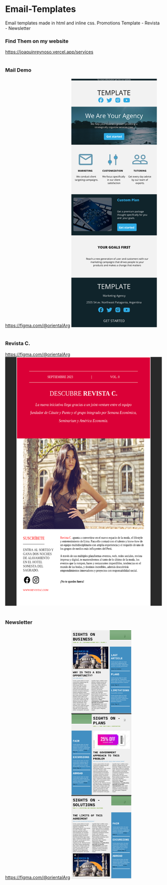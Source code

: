 # Email-Templates
Email templates made in html and inline css.
Promotions Template - Revista - Newsletter

### Find Them on my website
https://joaquinreynoso.vercel.app/services
<br>
<br>

### Mail Demo
https://figma.com/@orientalArg
<img src="https://github.com/orientalArg/Email-Template-/blob/main/MAIL.jpg?raw=true" alt="demo" height="800px" />
<br>
<br>
### Revista C.
https://figma.com/@orientalArg
<img src="https://github.com/orientalArg/Email-Template-/blob/main/revistac.png?raw=true" alt="demo" height="800px" />
<br>
<br>
### Newsletter
https://figma.com/@orientalArg
<img src="https://github.com/orientalArg/Email-Template-/blob/main/newsletter.png?raw=true" alt="newsletter" height="800px" />
